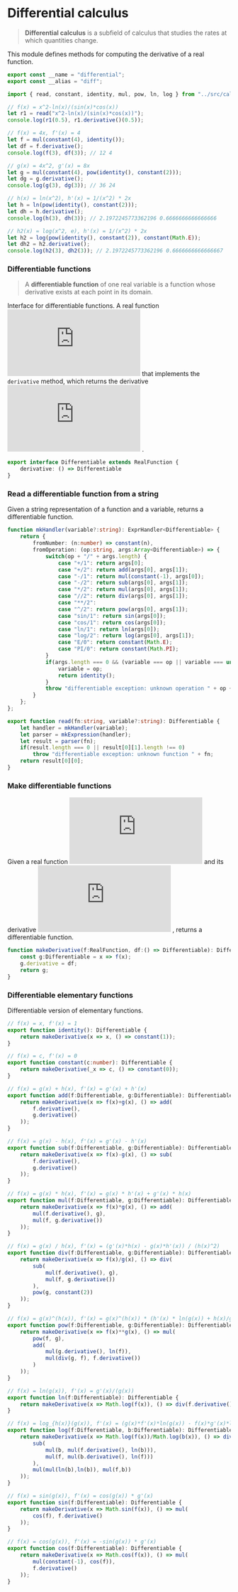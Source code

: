 
# Differential calculus
> **Differential calculus** is a subfield of calculus that studies the rates
> at which quantities change.

This module defines methods for computing the derivative of a real function.
```typescript
export const __name = "differential";
export const __alias = "diff";
```
```typescript
import { read, constant, identity, mul, pow, ln, log } from "../src/calculus/differential.ts";

// f(x) = x^2-ln(x)/(sin(x)*cos(x))
let r1 = read("x^2-ln(x)/(sin(x)*cos(x))");
console.log(r1(0.5), r1.derivative()(0.5));

// f(x) = 4x, f'(x) = 4
let f = mul(constant(4), identity());
let df = f.derivative();
console.log(f(3), df(3)); // 12 4

// g(x) = 4x^2, g'(x) = 8x
let g = mul(constant(4), pow(identity(), constant(2)));
let dg = g.derivative();
console.log(g(3), dg(3)); // 36 24

// h(x) = ln(x^2), h'(x) = 1/(x^2) * 2x
let h = ln(pow(identity(), constant(2)));
let dh = h.derivative();
console.log(h(3), dh(3)); // 2.1972245773362196 0.6666666666666666

// h2(x) = log(x^2, e), h'(x) = 1/(x^2) * 2x
let h2 = log(pow(identity(), constant(2)), constant(Math.E));
let dh2 = h2.derivative();
console.log(h2(3), dh2(3)); // 2.1972245773362196 0.6666666666666667
```

### Differentiable functions
> A **differentiable function** of one real variable is a function whose
> derivative exists at each point in its domain.

Interface for differentiable functions. A real function ![$f$](http://latex.codecogs.com/png.latex?f)  that implements
the `derivative` method, which returns the derivative ![$f'$](http://latex.codecogs.com/png.latex?f') .
```typescript
export interface Differentiable extends RealFunction {
    derivative: () => Differentiable
}
```

### Read a differentiable function from a string
Given a string representation of a function and a variable, returns a
differentiable function.
```typescript
function mkHandler(variable?:string): ExprHandler<Differentiable> {
    return {
        fromNumber: (n:number) => constant(n),
        fromOperation: (op:string, args:Array<Differentiable>) => {
            switch(op + "/" + args.length) {
                case "+/1": return args[0];
                case "+/2": return add(args[0], args[1]);
                case "-/1": return mul(constant(-1), args[0]);
                case "-/2": return sub(args[0], args[1]);
                case "*/2": return mul(args[0], args[1]);
                case "//2": return div(args[0], args[1]);
                case "**/2":
                case "^/2": return pow(args[0], args[1]);
                case "sin/1": return sin(args[0]);
                case "cos/1": return cos(args[0]);
                case "ln/1": return ln(args[0]);
                case "log/2": return log(args[0], args[1]);
                case "E/0": return constant(Math.E);
                case "PI/0": return constant(Math.PI);
            }
            if(args.length === 0 && (variable === op || variable === undefined)) {
                variable = op;
                return identity();
            }
            throw "differentiable exception: unknown operation " + op + "/" + args.length;
        }
    };
};

export function read(fn:string, variable?:string): Differentiable {
    let handler = mkHandler(variable);
    let parser = mkExpression(handler);
    let result = parser(fn);
    if(result.length === 0 || result[0][1].length !== 0)
        throw "differentiable exception: unknown function " + fn;
    return result[0][0];
}
```

### Make differentiable functions
Given a real function ![$f$](http://latex.codecogs.com/png.latex?f)  and its derivative ![$f'$](http://latex.codecogs.com/png.latex?f') , returns a differentiable
function.
```typescript
function makeDerivative(f:RealFunction, df:() => Differentiable): Differentiable {
    const g:Differentiable = x => f(x);
    g.derivative = df;
    return g;
}
```

### Differentiable elementary functions
Differentiable version of elementary functions.
```typescript
// f(x) = x, f'(x) = 1
export function identity(): Differentiable {
    return makeDerivative(x => x, () => constant(1));
}

// f(x) = c, f'(x) = 0
export function constant(c:number): Differentiable {
    return makeDerivative(_x => c, () => constant(0));
}

// f(x) = g(x) + h(x), f'(x) = g'(x) + h'(x)
export function add(f:Differentiable, g:Differentiable): Differentiable {
    return makeDerivative(x => f(x)+g(x), () => add(
        f.derivative(),
        g.derivative()
    ));
}

// f(x) = g(x) - h(x), f'(x) = g'(x) - h'(x)
export function sub(f:Differentiable, g:Differentiable): Differentiable {
    return makeDerivative(x => f(x)-g(x), () => sub(
        f.derivative(),
        g.derivative()
    ));
}

// f(x) = g(x) * h(x), f'(x) = g(x) * h'(x) + g'(x) * h(x)
export function mul(f:Differentiable, g:Differentiable): Differentiable {
    return makeDerivative(x => f(x)*g(x), () => add(
        mul(f.derivative(), g),
        mul(f, g.derivative())
    ));
}

// f(x) = g(x) / h(x), f'(x) = (g'(x)*h(x) - g(x)*h'(x)) / (h(x)^2)
export function div(f:Differentiable, g:Differentiable): Differentiable {
    return makeDerivative(x => f(x)/g(x), () => div(
        sub(
            mul(f.derivative(), g), 
            mul(f, g.derivative())
        ),
        pow(g, constant(2))
    ));
}

// f(x) = g(x)^(h(x)), f'(x) = g(x)^(h(x)) * (h'(x) * ln(g(x)) + h(x)/g(x) * g'(x))
export function pow(f:Differentiable, g:Differentiable): Differentiable {
    return makeDerivative(x => f(x)**g(x), () => mul(
        pow(f, g),
        add(
            mul(g.derivative(), ln(f)),
            mul(div(g, f), f.derivative())
        )
    ));
}

// f(x) = ln(g(x)), f'(x) = g'(x)/(g(x))
export function ln(f:Differentiable): Differentiable {
    return makeDerivative(x => Math.log(f(x)), () => div(f.derivative(), f));
}

// f(x) = log_{h(x)}(g(x)), f'(x) = (g(x)*f'(x)*ln(g(x)) - f(x)*g'(x)*ln(f(x))) / (ln(g(x))**2*f(x)*g(x))
export function log(f:Differentiable, b:Differentiable): Differentiable {
    return makeDerivative(x => Math.log(f(x))/Math.log(b(x)), () => div(
        sub(
            mul(b, mul(f.derivative(), ln(b))),
            mul(f, mul(b.derivative(), ln(f)))
        ),
        mul(mul(ln(b),ln(b)), mul(f,b))
    ));
}

// f(x) = sin(g(x)), f'(x) = cos(g(x)) * g'(x)
export function sin(f:Differentiable): Differentiable {
    return makeDerivative(x => Math.sin(f(x)), () => mul(
        cos(f), f.derivative()
    ));
}

// f(x) = cos(g(x)), f'(x) = -sin(g(x)) * g'(x)
export function cos(f:Differentiable): Differentiable {
    return makeDerivative(x => Math.cos(f(x)), () => mul(
        mul(constant(-1), cos(f)),
        f.derivative()
    ));
}
```
